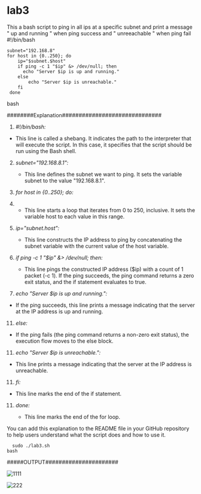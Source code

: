 # lab3
This a bash script to ping in all ips at a specific subnet and print a message " up and running " when ping success and " unreeachable " when ping fail 
  #!/bin/bash

    subnet="192.168.8"
    for host in {0..250}; do
        ip="$subnet.$host"
        if ping -c 1 "$ip" &> /dev/null; then
          echo "Server $ip is up and running."
        else
            echo "Server $ip is unreachable."
        fi
     done
  bash

 
########Explanation##############################


 1. *#!/bin/bash:*
    
   - This line is called a shebang. It indicates the path to the interpreter that will execute the script. In this case, it specifies that the script should be run using the Bash shell.

2. *subnet="192.168.8.1":*
   
   - This line defines the subnet we want to ping. It sets the variable subnet to the value "192.168.8.1".

4. *for host in {0..250}; do:*
5. 
   - This line starts a loop that iterates from 0 to 250, inclusive. It sets the variable host to each value in this range.

6. *ip="$subnet.$host":*
   
   - This line constructs the IP address to ping by concatenating the subnet variable with the current value of the host variable.

8. *if ping -c 1 "$ip" &> /dev/null; then:*
   
   - This line pings the constructed IP address ($ip) with a count of 1 packet (-c 1). If the ping succeeds, the ping command returns a zero exit status, and the if statement evaluates to true.

10. *echo "Server $ip is up and running.":*
    
   - If the ping succeeds, this line prints a message indicating that the server at the IP address is up and running.

11. *else:*
    
   - If the ping fails (the ping command returns a non-zero exit status), the execution flow moves to the else block.

11. *echo "Server $ip is unreachable.":*
    
   - This line prints a message indicating that the server at the IP address is unreachable.

11. *fi:*
    
   - This line marks the end of the if statement.

11. *done:*
    
    - This line marks the end of the for loop.

You can add this explanation to the README file in your GitHub repository to help users understand what the script does and how to use it.



      sudo ./lab3.sh
    bash


#####OUTPUT######################


![1111](https://github.com/Mostafayouni/lab3/assets/105316729/a3246f7f-19db-4bcc-8452-2eb79d9aa049)


![222](https://github.com/Mostafayouni/lab3/assets/105316729/e737adcc-e141-4882-87d7-bac7a9a9dadc)



